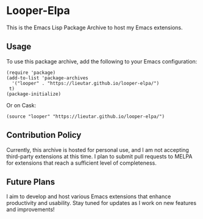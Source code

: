 # Looper-Elpa

This is the Emacs Lisp Package Archive to host my Emacs extensions.

## Usage

To use this package archive, add the following to your Emacs configuration:

```elisp
(require 'package)
(add-to-list 'package-archives
  '("looper" . "https://lieutar.github.io/looper-elpa/")
 t)
(package-initialize)
```
Or on Cask:

```elisp
(source "looper" "https://lieutar.github.io/looper-elpa/")
```

## Contribution Policy

Currently, this archive is hosted for personal use, and I am not accepting 
third-party extensions at this time. I plan to submit pull requests to MELPA for 
extensions that reach a sufficient level of completeness.

## Future Plans

I aim to develop and host various Emacs extensions that enhance productivity 
and usability. Stay tuned for updates as I work on new features and improvements!
